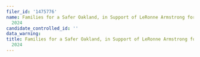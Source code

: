 ```yaml
---
filer_id: '1475776'
name: Families for a Safer Oakland, in Support of LeRonne Armstrong for City Council
  2024
candidate_controlled_id: ''
data_warning: 
title: Families for a Safer Oakland, in Support of LeRonne Armstrong for City Council
  2024
---
```

